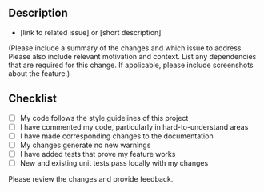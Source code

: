 ## Description

- [link to related issue] or [short description]

(Please include a summary of the changes and which issue to address. Please also include relevant motivation and context. List any dependencies that are required for this change. If applicable, please include screenshots about the feature.)

## Checklist

- [ ] My code follows the style guidelines of this project
- [ ] I have commented my code, particularly in hard-to-understand areas
- [ ] I have made corresponding changes to the documentation
- [ ] My changes generate no new warnings
- [ ] I have added tests that prove my feature works
- [ ] New and existing unit tests pass locally with my changes

Please review the changes and provide feedback.
